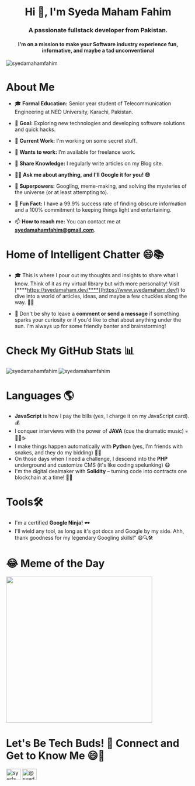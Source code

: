 <h1 align="center">Hi 👋, I'm Syeda Maham Fahim</h1>
<h3 align="center">A passionate fullstack developer from Pakistan. </h3>
<h4 align="center">I'm on a mission to make your Software industry experience fun, informative, and maybe a tad unconventional </h4>
<p align="left"> <img src="https://komarev.com/ghpvc/?username=syedamahamfahim&label=Profile%20views&color=0e75b6&style=flat" alt="syedamahamfahim" /> </p>

<h1> About Me </h1> 

- 🎓 **Formal Education:** Senior year student of Telecommunication Engineering at NED University, Karachi, Pakistan.

- 🤔 **Goal:** Exploring new technologies and developing software solutions and quick hacks.

- 🔭 **Current Work:** I'm working on some secret stuff.

- 🤝 **Wants to work:** I’m available for freelance work.

- 📝 **Share Knowledge:** I regularly write articles on my Blog site.

- 🤷‍♂️ **Ask me about anything, and I'll Google it for you! 😎**

- 🌟 **Superpowers:** Googling, meme-making, and solving the mysteries of the universe (or at least attempting to).

- 🤖 **Fun Fact:** I have a 99.9% success rate of finding obscure information and a 100% commitment to keeping things light and entertaining.

- 📫 **How to reach me:** You can contact me at **syedamahamfahim@gmail.com**.



<h1> Home of Intelligent Chatter 😄📚 </h1>

- 🎓 This is where I pour out my thoughts and insights to share what I know. Think of it as my virtual library but with more personality! Visit [****https://syedamaham.dev/****](https://www.syedamaham.dev/) to dive into a world of articles, ideas, and maybe a few chuckles along the way. 🚀💡

- 💬 Don't be shy to leave a **comment or send a message** if something sparks your curiosity or if you'd like to chat about anything under the sun. I'm always up for some friendly banter and brainstorming!


<h1> Check My GitHub Stats 📊</h1>

<p><img align="left" src="https://github-readme-stats.vercel.app/api/top-langs?username=syedamahamfahim&show_icons=true&locale=en&layout=compact" alt="syedamahamfahim" /></p>
<p><img align="center" src="https://github-readme-streak-stats.herokuapp.com/?user=syedamahamfahim&" alt="syedamahamfahim" /></p>


<h1 align="left">Languages 🌎</h1>

- **JavaScript** is how I pay the bills (yes, I charge it on my JavaScript card). 💰
- I conquer interviews with the power of **JAVA** (cue the dramatic music) 💀🐱‍💻☕
- I make things happen automatically with **Python** (yes, I'm friends with snakes, and they do my bidding) 🐍🤖
- On those days when I need a challenge, I descend into the **PHP** underground and customize CMS (it's like coding spelunking) 😷
- I'm the digital dealmaker with **Solidity** – turning code into contracts one blockchain at a time! 💼🔗

<h1 align="left">Tools🛠️</h1>

- I'm a certified **Google Ninja!** 🕶️ 
- I'll wield any tool, as long as it's got docs and Google by my side. Ahh, thank goodness for my legendary Googling skills!" 😄🔍🛠️


<h1 align="left">😂 Meme of the Day</h1>
<img src='https://randommeme-five.vercel.app/' style="height: 400px;"/>

<h1 align="left">Let's Be Tech Buds! 🚀 Connect and Get to Know Me 😄🔌</h1>
<p align="left">
<a href="https://linkedin.com/in/syedamahamfahim" target="blank"><img align="center" src="https://raw.githubusercontent.com/rahuldkjain/github-profile-readme-generator/master/src/images/icons/Social/linked-in-alt.svg" alt="syedamahamfahim" height="30" width="40" /></a>
<a href="https://medium.com/@syedamahamfahim" target="blank"><img align="center" src="https://raw.githubusercontent.com/rahuldkjain/github-profile-readme-generator/master/src/images/icons/Social/medium.svg" alt="@syedamahamfahim" height="30" width="40" /></a>
</p>

